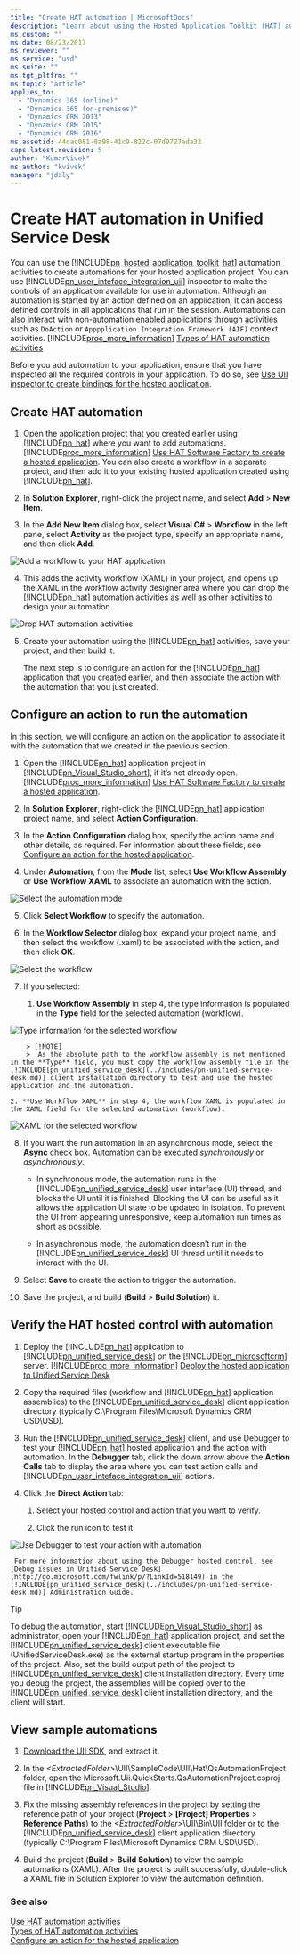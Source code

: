 ```yaml
---
title: "Create HAT automation | MicrosoftDocs"
description: "Learn about using the Hosted Application Toolkit (HAT) automation activities to create automations for your hosted application project. You can use User Interface Integration (UII) inspector to make the controls of an application available for use in automation."
ms.custom: ""
ms.date: 08/23/2017
ms.reviewer: ""
ms.service: "usd"
ms.suite: ""
ms.tgt_pltfrm: ""
ms.topic: "article"
applies_to: 
  - "Dynamics 365 (online)"
  - "Dynamics 365 (on-premises)"
  - "Dynamics CRM 2013"
  - "Dynamics CRM 2015"
  - "Dynamics CRM 2016"
ms.assetid: 44dac081-8a98-41c9-822c-07d9727ada32
caps.latest.revision: 5
author: "KumarVivek"
ms.author: "kvivek"
manager: "jdaly"
---
```

# Create HAT automation in Unified Service Desk
You can use the [!INCLUDE[pn_hosted_application_toolkit_hat](../includes/pn-hosted-application-toolkit-hat.md)] automation activities to create automations for your hosted application project. You can use [!INCLUDE[pn_user_inteface_integration_uii](../includes/pn-user-interface-integration-uii.md)] inspector to make the controls of an application available for use in automation. Although an automation is started by an action defined on an application, it can access defined controls in all applications that run in the session. Automations can also interact with non-automation enabled applications through activities such as `DoAction` or `Apppplication Integration Framework (AIF)` context activities. [!INCLUDE[proc_more_information](../includes/proc-more-information.md)] [Types of HAT automation activities](../unified-service-desk/types-of-hat-automation-activities.md)  
  
 Before you add automation to your application, ensure that you have inspected all the required controls in your application. To do so, see [Use UII inspector to create bindings for the hosted application](../unified-service-desk/use-uii-inspector-create-bindings-hosted-application.md).  
  
<a name="CreateAutomation"></a>   
## Create HAT automation  
  
1.  Open the application project that you created earlier using [!INCLUDE[pn_hat](../includes/pn-hat.md)] where you want to add automations. [!INCLUDE[proc_more_information](../includes/proc-more-information.md)] [Use HAT Software Factory to create a hosted application](../unified-service-desk/use-hat-software-factory-create-hosted-application.md). You can also create a workflow in a separate project, and then add it to your existing hosted application created using [!INCLUDE[pn_hat](../includes/pn-hat.md)].  
  
2.  In **Solution Explorer**, right-click the project name, and select **Add** > **New Item**.  
  
3.  In the **Add New Item** dialog box, select **Visual C#** > **Workflow** in the left pane, select **Activity** as the project type, specify an appropriate name, and then click **Add**.  
  
 ![Add a workflow to your HAT application](../unified-service-desk/media/usd-add-automation-1.png "Add a workflow to your HAT application")  
  
4.  This adds the activity workflow (XAML) in your project, and opens up the XAML in the workflow activity designer area where you can drop the [!INCLUDE[pn_hat](../includes/pn-hat.md)] automation activities as well as other activities to design your automation.  
  
 ![Drop HAT automation activities](../unified-service-desk/media/usd-add-automation-2.png "Drop HAT automation activities")  
  
5.  Create your automation using the [!INCLUDE[pn_hat](../includes/pn-hat.md)] activities, save your project, and then build it.  
  
     The next step is to configure an action for the [!INCLUDE[pn_hat](../includes/pn-hat.md)] application that you created earlier, and then associate the action with the automation that you just created.  
  
<a name="action"></a>   
## Configure an action to run the automation  
 In this section, we will configure an action on the application to associate it with the automation that we created in the previous section.  
  
1.  Open the [!INCLUDE[pn_hat](../includes/pn-hat.md)] application project in [!INCLUDE[pn_Visual_Studio_short](../includes/pn-visual-studio-short.md)], if it’s not already open. [!INCLUDE[proc_more_information](../includes/proc-more-information.md)] [Use HAT Software Factory to create a hosted application](../unified-service-desk/use-hat-software-factory-create-hosted-application.md).  
  
2.  In **Solution Explorer**, right-click the [!INCLUDE[pn_hat](../includes/pn-hat.md)] application project name, and select **Action Configuration**.  
  
3.  In the **Action Configuration** dialog box, specify the action name and other details, as required. For information about these fields, see [Configure an action for the hosted application](../unified-service-desk/configure-action-hosted-application.md).  
  
4.  Under **Automation**, from the **Mode** list, select **Use Workflow Assembly** or **Use Workflow XAML** to associate an automation with the action.  
  
 ![Select the automation mode](../unified-service-desk/media/usd-add-automation-3.png "Select the automation mode")  
  
5.  Click **Select Workflow** to specify the automation.  
  
6.  In the **Workflow Selector** dialog box, expand your project name, and then select the workflow (.xaml) to be associated with the action, and then click **OK**.  
  
 ![Select the workflow](../unified-service-desk/media/usd-add-automation-4.png "Select the workflow")  
  
7.  If you selected:  
  
    1. **Use Workflow Assembly** in step 4, the type information is populated in the **Type** field for the selected automation (workflow).  
  
 ![Type information for the selected workflow](../unified-service-desk/media/usd-add-automation-5.png "Type information for the selected workflow")  
  
        > [!NOTE]
        >  As the absolute path to the workflow assembly is not mentioned in the **Type** field, you must copy the workflow assembly file in the [!INCLUDE[pn_unified_service_desk](../includes/pn-unified-service-desk.md)] client installation directory to test and use the hosted application and the automation.  
  
    2. **Use Workflow XAML** in step 4, the workflow XAML is populated in the XAML field for the selected automation (workflow).  
  
 ![XAML for the selected workflow](../unified-service-desk/media/usd-add-automation-6.png "XAML for the selected workflow")  
  
8.  If you want the run automation in an asynchronous mode, select the **Async** check box. Automation can be executed *synchronously* or *asynchronously*.  
  
    -   In synchronous mode, the automation runs in the [!INCLUDE[pn_unified_service_desk](../includes/pn-unified-service-desk.md)] user interface (UI) thread, and blocks the UI until it is finished. Blocking the UI can be useful as it allows the application UI state to be updated in isolation. To prevent the UI from appearing unresponsive, keep automation run times as short as possible.  
  
    -   In asynchronous mode, the automation doesn’t run in the [!INCLUDE[pn_unified_service_desk](../includes/pn-unified-service-desk.md)] UI thread until it needs to interact with the UI.  
  
9. Select **Save** to create the action to trigger the automation.  
  
10. Save the project, and build (**Build** > **Build Solution**) it.  
  
<a name="verify"></a>   
## Verify the HAT hosted control with automation  
  
1.  Deploy the [!INCLUDE[pn_hat](../includes/pn-hat.md)] application to [!INCLUDE[pn_unified_service_desk](../includes/pn-unified-service-desk.md)] on the [!INCLUDE[pn_microsoftcrm](../includes/pn-microsoftcrm.md)] server. [!INCLUDE[proc_more_information](../includes/proc-more-information.md)] [Deploy the hosted application to Unified Service Desk](../unified-service-desk/deploy-hosted-application-unified-service-desk.md)  
  
2.  Copy the required files (workflow and [!INCLUDE[pn_hat](../includes/pn-hat.md)] application assemblies) to the [!INCLUDE[pn_unified_service_desk](../includes/pn-unified-service-desk.md)] client application directory (typically C:\Program Files\Microsoft Dynamics CRM USD\USD).  
  
3.  Run the [!INCLUDE[pn_unified_service_desk](../includes/pn-unified-service-desk.md)] client, and use Debugger to test your [!INCLUDE[pn_hat](../includes/pn-hat.md)] hosted application and the action with automation. In the **Debugger** tab, click the down arrow above the **Action Calls** tab to display the area where you can test action calls and [!INCLUDE[pn_user_inteface_integration_uii](../includes/pn-user-interface-integration-uii.md)] actions.  
  
4.  Click the **Direct Action** tab:  
  
    1.  Select your hosted control and action that you want to verify.  
  
    2.  Click the run icon to test it.  
  
 ![Use Debugger to test your action with automation](../unified-service-desk/media/usd-add-automation-7.png "Use Debugger to test your action with automation")  
  
     For more information about using the Debugger hosted control, see [Debug issues in Unified Service Desk](http://go.microsoft.com/fwlink/p/?LinkId=518149) in the [!INCLUDE[pn_unified_service_desk](../includes/pn-unified-service-desk.md)] Administration Guide.  
  
> [!TIP]
>  To debug the automation, start [!INCLUDE[pn_Visual_Studio_short](../includes/pn-visual-studio-short.md)] as administrator, open your [!INCLUDE[pn_hat](../includes/pn-hat.md)] application project, and set the [!INCLUDE[pn_unified_service_desk](../includes/pn-unified-service-desk.md)] client executable file (UnifiedServiceDesk.exe) as the external startup program in the properties of the project. Also, set the build output path of the project to [!INCLUDE[pn_unified_service_desk](../includes/pn-unified-service-desk.md)] client installation directory. Every time you debug the project, the assemblies will be copied over to the [!INCLUDE[pn_unified_service_desk](../includes/pn-unified-service-desk.md)] client installation directory, and the client will start.  
  
<a name="sample"></a>   
## View sample automations  
  
1.  [Download the UII SDK](http://go.microsoft.com/fwlink/p/?LinkId=519179), and extract it.  
  
2.  In the *\<ExtractedFolder>*\UII\SampleCode\UII\Hat\QsAutomationProject folder, open the Microsoft.Uii.QuickStarts.QsAutomationProject.csproj file in [!INCLUDE[pn_Visual_Studio](../includes/pn-visual-studio.md)].  
  
3.  Fix the missing assembly references in the project by setting the reference path of your project (**Project** > **[Project] Properties** > **Reference Paths**) to the *\<ExtractedFolder>*\UII\Bin\UII folder or to the [!INCLUDE[pn_unified_service_desk](../includes/pn-unified-service-desk.md)] client application directory (typically C:\Program Files\Microsoft Dynamics CRM USD\USD).  
  
4.  Build the project (**Build** > **Build Solution**) to view the sample automations (XAML). After the project is built successfully, double-click a XAML file in Solution Explorer to view the automation definition.  
  
### See also  
 [Use HAT automation activities](../unified-service-desk/use-hat-automation-activities.md)   
 [Types of HAT automation activities](../unified-service-desk/types-of-hat-automation-activities.md)   
 [Configure an action for the hosted application](../unified-service-desk/configure-action-hosted-application.md)